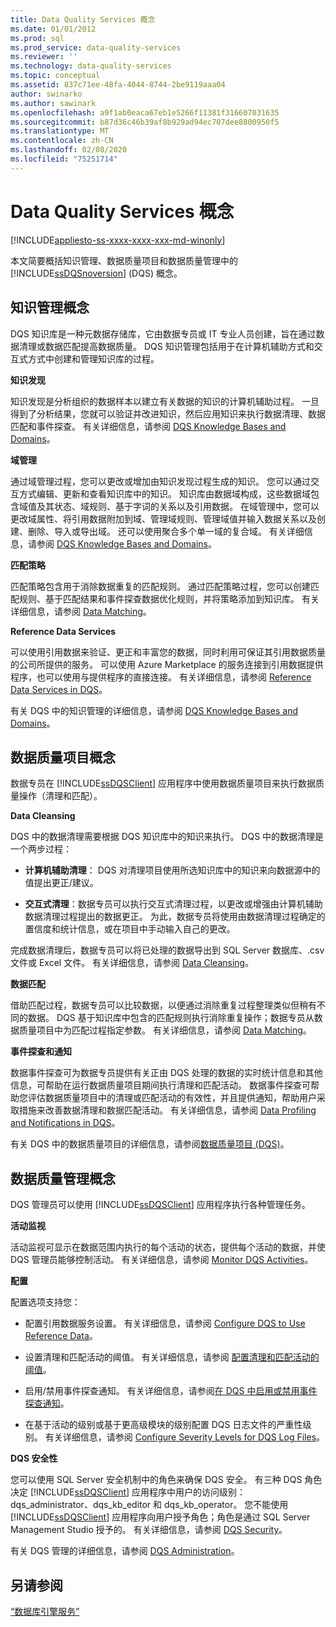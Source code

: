 ```yaml
---
title: Data Quality Services 概念
ms.date: 01/01/2012
ms.prod: sql
ms.prod_service: data-quality-services
ms.reviewer: ''
ms.technology: data-quality-services
ms.topic: conceptual
ms.assetid: 837c71ee-48fa-4044-8744-2be9119aaa04
author: swinarko
ms.author: sawinark
ms.openlocfilehash: a9f1ab0eaca67eb1e5266f11381f316607031635
ms.sourcegitcommit: b87d36c46b39af8b929ad94ec707dee8800950f5
ms.translationtype: MT
ms.contentlocale: zh-CN
ms.lasthandoff: 02/08/2020
ms.locfileid: "75251714"
---
```

# <a name="data-quality-services-concepts"></a>Data Quality Services 概念

[!INCLUDE[appliesto-ss-xxxx-xxxx-xxx-md-winonly](../includes/appliesto-ss-xxxx-xxxx-xxx-md-winonly.md)]

  本文简要概括知识管理、数据质量项目和数据质量管理中的 [!INCLUDE[ssDQSnoversion](../includes/ssdqsnoversion-md.md)] (DQS) 概念。  
  
##  <a name="Knowledge"></a>知识管理概念  
 DQS 知识库是一种元数据存储库，它由数据专员或 IT 专业人员创建，旨在通过数据清理或数据匹配提高数据质量。 DQS 知识管理包括用于在计算机辅助方式和交互式方式中创建和管理知识库的过程。  
  
 **知识发现**  
  
 知识发现是分析组织的数据样本以建立有关数据的知识的计算机辅助过程。 一旦得到了分析结果，您就可以验证并改进知识，然后应用知识来执行数据清理、数据匹配和事件探查。 有关详细信息，请参阅 [DQS Knowledge Bases and Domains](../data-quality-services/dqs-knowledge-bases-and-domains.md)。  
  
 **域管理**  
  
 通过域管理过程，您可以更改或增加由知识发现过程生成的知识。 您可以通过交互方式编辑、更新和查看知识库中的知识。 知识库由数据域构成，这些数据域包含域值及其状态、域规则、基于字词的关系以及引用数据。 在域管理中，您可以更改域属性、将引用数据附加到域、管理域规则、管理域值并输入数据关系以及创建、删除、导入或导出域。 还可以使用聚合多个单一域的复合域。 有关详细信息，请参阅 [DQS Knowledge Bases and Domains](../data-quality-services/dqs-knowledge-bases-and-domains.md)。  
  
 **匹配策略**  
  
 匹配策略包含用于消除数据重复的匹配规则。 通过匹配策略过程，您可以创建匹配规则、基于匹配结果和事件探查数据优化规则，并将策略添加到知识库。 有关详细信息，请参阅 [Data Matching](../data-quality-services/data-matching.md)。  
  
 **Reference Data Services**  
  
 可以使用引用数据来验证、更正和丰富您的数据，同时利用可保证其引用数据质量的公司所提供的服务。 可以使用 Azure Marketplace 的服务连接到引用数据提供程序，也可以使用与提供程序的直接连接。 有关详细信息，请参阅 [Reference Data Services in DQS](../data-quality-services/reference-data-services-in-dqs.md)。  
  
 有关 DQS 中的知识管理的详细信息，请参阅 [DQS Knowledge Bases and Domains](../data-quality-services/dqs-knowledge-bases-and-domains.md)。  
  
##  <a name="Projects"></a>数据质量项目概念  
 数据专员在 [!INCLUDE[ssDQSClient](../includes/ssdqsclient-md.md)] 应用程序中使用数据质量项目来执行数据质量操作（清理和匹配）。  
  
 **Data Cleansing**  
  
 DQS 中的数据清理需要根据 DQS 知识库中的知识来执行。 DQS 中的数据清理是一个两步过程：  
  
-   **计算机辅助清理**： DQS 对清理项目使用所选知识库中的知识来向数据源中的值提出更正/建议。  
  
-   **交互式清理**：数据专员可以执行交互式清理过程，以更改或增强由计算机辅助数据清理过程提出的数据更正。 为此，数据专员将使用由数据清理过程确定的置信度和统计信息，或在项目中手动输入自己的更改。  
  
 完成数据清理后，数据专员可以将已处理的数据导出到 SQL Server 数据库、.csv 文件或 Excel 文件。 有关详细信息，请参阅 [Data Cleansing](../data-quality-services/data-cleansing.md)。  
  
 **数据匹配**  
  
 借助匹配过程，数据专员可以比较数据，以便通过消除重复过程整理类似但稍有不同的数据。 DQS 基于知识库中包含的匹配规则执行消除重复操作；数据专员从数据质量项目中为匹配过程指定参数。 有关详细信息，请参阅 [Data Matching](../data-quality-services/data-matching.md)。  
  
 **事件探查和通知**  
  
 数据事件探查可为数据专员提供有关正由 DQS 处理的数据的实时统计信息和其他信息，可帮助在运行数据质量项目期间执行清理和匹配活动。 数据事件探查可帮助您评估数据质量项目中的清理或匹配活动的有效性，并且提供通知，帮助用户采取措施来改善数据清理和数据匹配活动。 有关详细信息，请参阅 [Data Profiling and Notifications in DQS](../data-quality-services/data-profiling-and-notifications-in-dqs.md)。  
  
 有关 DQS 中的数据质量项目的详细信息，请参阅[数据质量项目 (DQS)](../data-quality-services/data-quality-projects-dqs.md)。  
  
##  <a name="Admin"></a>数据质量管理概念  
 DQS 管理员可以使用 [!INCLUDE[ssDQSClient](../includes/ssdqsclient-md.md)] 应用程序执行各种管理任务。  
  
 **活动监视**  
  
 活动监视可显示在数据范围内执行的每个活动的状态，提供每个活动的数据，并使 DQS 管理员能够控制活动。 有关详细信息，请参阅 [Monitor DQS Activities](../data-quality-services/monitor-dqs-activities.md)。  
  
 **配置**  
  
 配置选项支持您：  
  
-   配置引用数据服务设置。 有关详细信息，请参阅 [Configure DQS to Use Reference Data](../data-quality-services/configure-dqs-to-use-reference-data.md)。  
  
-   设置清理和匹配活动的阈值。 有关详细信息，请参阅 [配置清理和匹配活动的阈值](../data-quality-services/configure-threshold-values-for-cleansing-and-matching.md)。  
  
-   启用/禁用事件探查通知。 有关详细信息，请参阅[在 DQS 中启用或禁用事件探查通知](../data-quality-services/enable-or-disable-profiling-notifications-in-dqs.md)。  
  
-   在基于活动的级别或基于更高级模块的级别配置 DQS 日志文件的严重性级别。 有关详细信息，请参阅 [Configure Severity Levels for DQS Log Files](../data-quality-services/configure-severity-levels-for-dqs-log-files.md)。  
  
 **DQS 安全性**  
  
 您可以使用 SQL Server 安全机制中的角色来确保 DQS 安全。 有三种 DQS 角色决定 [!INCLUDE[ssDQSClient](../includes/ssdqsclient-md.md)] 应用程序中用户的访问级别：dqs_administrator、dqs_kb_editor 和 dqs_kb_operator。 您不能使用 [!INCLUDE[ssDQSClient](../includes/ssdqsclient-md.md)] 应用程序向用户授予角色；角色是通过 SQL Server Management Studio 授予的。 有关详细信息，请参阅 [DQS Security](../data-quality-services/dqs-security.md)。  
  
 有关 DQS 管理的详细信息，请参阅 [DQS Administration](../data-quality-services/dqs-administration.md)。  
  
## <a name="see-also"></a>另请参阅  
 [“数据库引擎服务”](../data-quality-services/data-quality-services.md)  
  
  
